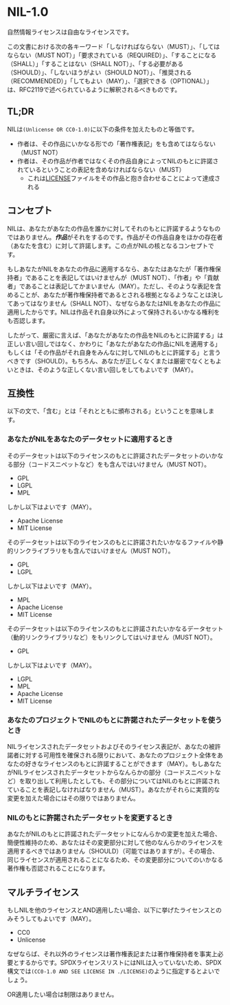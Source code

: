 # NIL-1.0

自然情報ライセンスは自由なライセンスです。

この文書における次の各キーワード「しなければならない（MUST）」、「してはならない（MUST NOT）」「要求されている（REQUIRED）」、「することになる（SHALL）」「することはない（SHALL NOT）」、「する必要がある（SHOULD）」、「しないほうがよい（SHOULD NOT）」、「推奨される（RECOMMENDED）」「してもよい（MAY）」、「選択できる（OPTIONAL）」は、RFC2119で述べられているように解釈されるべきものです。

## TL;DR

NILは`(Unlicense OR CC0-1.0)`に以下の条件を加えたものと等価です。

- 作者は、その作品にいかなる形での「著作権表記」をも含めてはならない（MUST NOT）
- 作者は、その作品が作者ではなくその作品自身によってNILのもとに許諾されているということの表記を含めなければならない（MUST）
  - これは[LICENSE](LICENSE)ファイルをその作品と抱き合わせることによって達成される

## コンセプト

NILは、あなたがあなたの作品を誰かに対してそれのもとに許諾するようなものではありません。***作品***がそれをするのです。作品がその作品自身をほかの存在者（あなたを含む）に対して許諾します。この点がNILの核となるコンセプトです。

もしあなたがNILをあなたの作品に適用するなら、あなたはあなたが「著作権保持者」であることを表記してはいけませんが（MUST NOT）、「作者」や「貢献者」であることは表記してかまいません（MAY）。ただし、そのような表記を含めることが、あなたが著作権保持者であるとされる根拠となるようなことは決してあってはなりません（SHALL NOT）、なぜならあなたはNILをあなたの作品に適用したからです。NILは作品それ自身以外によって保持されるいかなる権利をも否認します。

したがって、厳密に言えば、「あなたがあなたの作品をNILのもとに許諾する」は正しい言い回しではなく、かわりに「あなたがあなたの作品にNILを適用する」もしくは「その作品がそれ自身をみんなに対してNILのもとに許諾する」と言うべきです（SHOULD）。もちろん、あなたが正しくなくまたは厳密でなくともよいときは、そのような正しくない言い回しをしてもよいです（MAY）。

## 互換性

以下の文で、「含む」とは「それとともに頒布される」ということを意味します。

### あなたがNILをあなたのデータセットに適用するとき

そのデータセットは以下のライセンスのもとに許諾されたデータセットのいかなる部分（コードスニペットなど）をも含んではいけません（MUST NOT）。

- GPL
- LGPL
- MPL

しかし以下はよいです（MAY）。

- Apache License
- MIT License

そのデータセットは以下のライセンスのもとに許諾されたいかなるファイルや静的リンクライブラリをも含んではいけません（MUST NOT）。

- GPL
- LGPL

しかし以下はよいです（MAY）。

- MPL
- Apache License
- MIT License

そのデータセットは以下のライセンスのもとに許諾されたいかなるデータセット（動的リンクライブラリなど）をもリンクしてはいけません（MUST NOT）。

- GPL

しかし以下はよいです（MAY）。

- LGPL
- MPL
- Apache License
- MIT License

### あなたのプロジェクトでNILのもとに許諾されたデータセットを使うとき

NILライセンスされたデータセットおよびそのライセンス表記が、あなたの被許諾者に対する可用性を確保される限りにおいて、あなたのプロジェクト全体をあなたの好きなライセンスのもとに許諾することができます（MAY）。もしあなたがNILライセンスされたデータセットからなんらかの部分（コードスニペットなど）を取り出して利用したとしても、その部分についてはNILのもとに許諾されていることを表記しなければなりません（MUST）。あなたがそれらに実質的な変更を加えた場合にはその限りではありません。

### NILのもとに許諾されたデータセットを変更するとき

あなたがNILのもとに許諾されたデータセットになんらかの変更を加えた場合、簡便性維持のため、あなたはその変更部分に対して他のなんらかのライセンスを適用するべきではありません（SHOULD）（可能ではありますが）。その場合、同じライセンスが適用されることになるため、その変更部分についてのいかなる著作権も否認されることになります。

## マルチライセンス

もしNILを他のライセンスとAND適用したい場合、以下に挙げたライセンスとのみそうしてもよいです（MAY）。

- CC0
- Unlicense

なぜならば、それ以外のライセンスは著作権表記または著作権保持者を事実上必要とするからです。SPDXライセンスリストにはNILは入っていないため、SPDX構文では`(CC0-1.0 AND SEE LICENSE IN ./LICENSE)`のように指定するとよいでしょう。

OR適用したい場合は制限はありません。